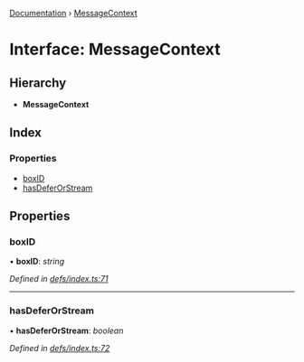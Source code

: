 [Documentation](../README.md) › [MessageContext](messagecontext.md)

# Interface: MessageContext

## Hierarchy

* **MessageContext**

## Index

### Properties

* [boxID](messagecontext.md#boxid)
* [hasDeferOrStream](messagecontext.md#hasdeferorstream)

## Properties

###  boxID

• **boxID**: *string*

*Defined in [defs/index.ts:71](https://github.com/badbatch/graphql-box/blob/27a200e/packages/worker-client/src/defs/index.ts#L71)*

___

###  hasDeferOrStream

• **hasDeferOrStream**: *boolean*

*Defined in [defs/index.ts:72](https://github.com/badbatch/graphql-box/blob/27a200e/packages/worker-client/src/defs/index.ts#L72)*
